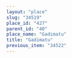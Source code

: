 ```yaml
---
layout: "place"
slug: "34519"
place_id: "427"
parent_id: "40"
place_name: "Gadimatu"
title: "Gadimatu"
previous_item: "34522"
---
```

